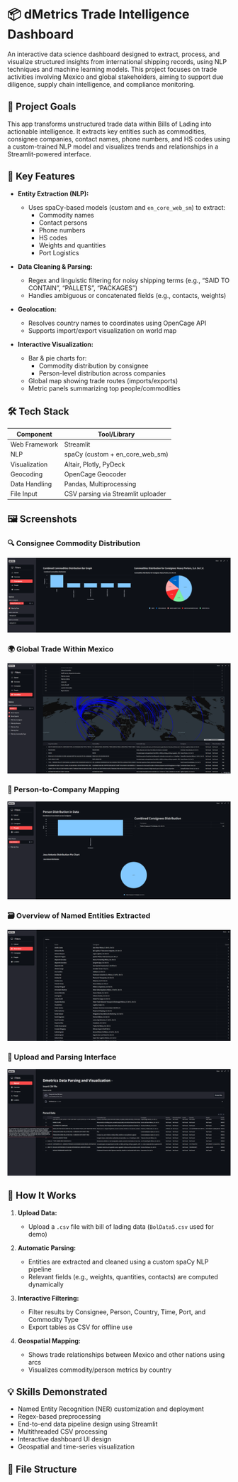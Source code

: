 # 📦 dMetrics Trade Intelligence Dashboard

An interactive data science dashboard designed to extract, process, and visualize structured insights from international shipping records, using NLP techniques and machine learning models. This project focuses on trade activities involving Mexico and global stakeholders, aiming to support due diligence, supply chain intelligence, and compliance monitoring.

## 🧠 Project Goals

This app transforms unstructured trade data within Bills of Lading into actionable intelligence. It extracts key entities such as commodities, consignee companies, contact names, phone numbers, and HS codes using a custom-trained NLP model and visualizes trends and relationships in a Streamlit-powered interface.

## 🚀 Key Features

- **Entity Extraction (NLP):**
  - Uses spaCy-based models (custom and `en_core_web_sm`) to extract:
    - Commodity names
    - Contact persons
    - Phone numbers
    - HS codes
    - Weights and quantities
    - Port Logistics

- **Data Cleaning & Parsing:**
  - Regex and linguistic filtering for noisy shipping terms (e.g., “SAID TO CONTAIN”, “PALLETS”, “PACKAGES”)
  - Handles ambiguous or concatenated fields (e.g., contacts, weights)

- **Geolocation:**
  - Resolves country names to coordinates using OpenCage API
  - Supports import/export visualization on world map

- **Interactive Visualization:**
  - Bar & pie charts for:
    - Commodity distribution by consignee
    - Person-level distribution across companies
  - Global map showing trade routes (imports/exports)
  - Metric panels summarizing top people/commodities

## 🛠 Tech Stack

| Component      | Tool/Library              |
|----------------|---------------------------|
| Web Framework  | Streamlit                 |
| NLP            | spaCy (custom + en_core_web_sm) |
| Visualization  | Altair, Plotly, PyDeck     |
| Geocoding      | OpenCage Geocoder          |
| Data Handling  | Pandas, Multiprocessing    |
| File Input     | CSV parsing via Streamlit uploader |

## 🖼 Screenshots

### 🔍 Consignee Commodity Distribution
![image alt](https://github.com/romelo05/dMetrics-global-logistics-project/blob/main/images/Consignee.png)

### 🌍 Global Trade Within Mexico
![image alt](https://github.com/romelo05/dMetrics-global-logistics-project/blob/main/images/Location.png)

### 👤 Person-to-Company Mapping
![image alt](https://github.com/romelo05/dMetrics-global-logistics-project/blob/main/images/People.png)

### 🗃 Overview of Named Entities Extracted
![image alt](https://github.com/romelo05/dMetrics-global-logistics-project/blob/main/images/Overview.png)

### 📂 Upload and Parsing Interface
![image alt](https://github.com/romelo05/dMetrics-global-logistics-project/blob/main/images/Upload.png)

## 🧪 How It Works

1. **Upload Data:**
   - Upload a `.csv` file with bill of lading data (`BolData5.csv` used for demo)

2. **Automatic Parsing:**
   - Entities are extracted and cleaned using a custom spaCy NLP pipeline
   - Relevant fields (e.g., weights, quantities, contacts) are computed dynamically

3. **Interactive Filtering:**
   - Filter results by Consignee, Person, Country, Time, Port, and Commodity Type
   - Export tables as CSV for offline use

4. **Geospatial Mapping:**
   - Shows trade relationships between Mexico and other nations using arcs
   - Visualizes commodity/person metrics by country

## 💡 Skills Demonstrated

- Named Entity Recognition (NER) customization and deployment
- Regex-based preprocessing
- End-to-end data pipeline design using Streamlit
- Multithreaded CSV processing
- Interactive dashboard UI design
- Geospatial and time-series visualization

## 📁 File Structure

